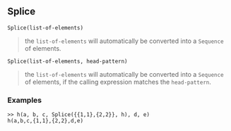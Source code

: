 ## Splice

```
Splice(list-of-elements)
```

> the `list-of-elements` will automatically be converted into a `Sequence` of elements.

```
Splice(list-of-elements, head-pattern)
```

> the `list-of-elements` will automatically be converted into a `Sequence` of elements, if the calling expression matches the `head-pattern`.

### Examples

```
>> h(a, b, c, Splice({{1,1},{2,2}}, h), d, e) 
h(a,b,c,{1,1},{2,2},d,e)
```
